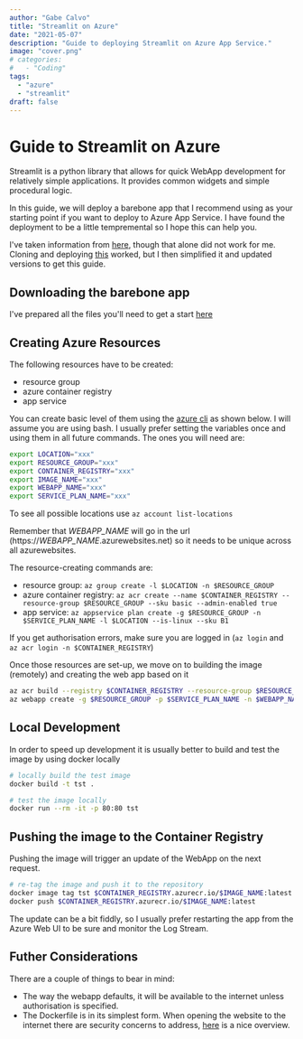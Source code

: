 ```yaml
---
author: "Gabe Calvo"
title: "Streamlit on Azure"
date: "2021-05-07"
description: "Guide to deploying Streamlit on Azure App Service."
image: "cover.png"
# categories:
#   - "Coding"
tags:
  - "azure"
  - "streamlit"
draft: false
---
```


# Guide to Streamlit on Azure

Streamlit is a python library that allows for quick WebApp development for relatively simple applications.
It provides common widgets and simple procedural logic.

In this guide, we will deploy a barebone app that I recommend using as your starting point if you want to 
deploy to Azure App Service.
I have found the deployment to be a little tempremental so I hope this can help you.

I've taken information from [here](https://towardsdatascience.com/deploying-a-streamlit-web-app-with-azure-app-service-1f09a2159743), though that alone did not work for me.
Cloning and deploying [this](https://github.com/MarcSkovMadsen/awesome-streamlit/tree/master/.streamlit) worked, but I then simplified it and updated versions to get this guide.

## Downloading the barebone app
I've prepared all the files you'll need to get a start [here](http://raw.githubusercontent.com/gabrielecalvo/gabrielecalvo.github.io/main/assets/minimal_azure_streamlit.zip)

## Creating Azure Resources
The following resources have to be created:
 - resource group
 - azure container registry
 - app service

You can create basic level of them using the [azure cli](https://docs.microsoft.com/en-us/cli/azure/install-azure-cli) 
as shown below. I will assume you are using bash. I usually prefer setting the variables once and using them in all future commands. The ones you will need are:
```bash
export LOCATION="xxx"
export RESOURCE_GROUP="xxx"
export CONTAINER_REGISTRY="xxx"
export IMAGE_NAME="xxx"
export WEBAPP_NAME="xxx"
export SERVICE_PLAN_NAME="xxx"
```

To see all possible locations use `az account list-locations`

Remember that *WEBAPP_NAME* will go in the url (https://*WEBAPP_NAME*.azurewebsites.net) so it needs to be unique across all azurewebsites.

The resource-creating commands are:
 - resource group: `az group create -l $LOCATION -n $RESOURCE_GROUP`
 - azure container registry: `az acr create --name $CONTAINER_REGISTRY --resource-group $RESOURCE_GROUP --sku basic --admin-enabled true`
 - app service: `az appservice plan create -g $RESOURCE_GROUP -n $SERVICE_PLAN_NAME -l $LOCATION --is-linux --sku B1`

If you get authorisation errors, make sure you are logged in (`az login` and `az acr login -n $CONTAINER_REGISTRY`)

Once those resources are set-up, we move on to building the image (remotely) and creating the web app based on it
```bash
az acr build --registry $CONTAINER_REGISTRY --resource-group $RESOURCE_GROUP --image $IMAGE_NAME .
az webapp create -g $RESOURCE_GROUP -p $SERVICE_PLAN_NAME -n $WEBAPP_NAME -i $CONTAINER_REGISTRY.azurecr.io/$IMAGE_NAME:latest
```


## Local Development
In order to speed up development it is usually better to build and test the image by using docker locally
```bash
# locally build the test image
docker build -t tst .

# test the image locally
docker run --rm -it -p 80:80 tst
```


## Pushing the image to the Container Registry
Pushing the image will trigger an update of the WebApp on the next request.
```bash
# re-tag the image and push it to the repository
docker image tag tst $CONTAINER_REGISTRY.azurecr.io/$IMAGE_NAME:latest
docker push $CONTAINER_REGISTRY.azurecr.io/$IMAGE_NAME:latest
```

The update can be a bit fiddly, so I usually prefer restarting the app from the Azure Web UI to be sure and monitor the Log Stream.


## Futher Considerations
There are a couple of things to bear in mind:
- The way the webapp defaults, it will be available to the internet unless authorisation is specified.
- The Dockerfile is in its simplest form. When opening the website to the internet there are security 
  concerns to address, [here](https://www.youtube.com/watch?v=JE2PJbbpjsM) is a nice overview.
